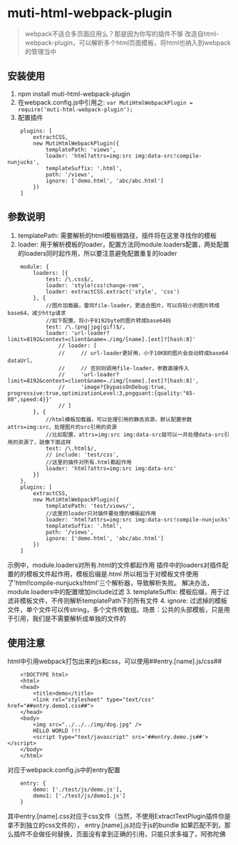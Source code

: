 # muti-html-webpack-plugin
> webpack不适合多页面应用么？那是因为你写的插件不够
> 改造自html-webpack-plugin，可以解析多个html页面模板，将html也纳入到webpack的管理当中

## 安装使用
1. npm install muti-html-webpack-plugin
2. 在webpack.config.js中引用之:
`var MutiHtmlWebpackPlugin = require('muti-html-webpack-plugin');`
3. 配置插件
```
    plugins: [
        extractCSS,
        new MutiHtmlWebpackPlugin({
            templatePath: 'views',
            loader: 'html?attrs=img:src img:data-src!compile-nunjucks',
            templateSuffix: '.html',
            path: '/views',
            ignore: ['demo.html', 'abc/abc.html']
        })
    ]
```

## 参数说明
1. templatePath: 需要解析的html模板根路径，插件将在这里寻找你的模板
2. loader: 用于解析模板的loader，配置方法同module.loaders配置，两处配置的loaders同时起作用，所以要注意避免配置重复的loader
```
    module: {
        loaders: [{
            test: /\.css$/,
            loader: 'style!css!change-rem',
            loader: extractCSS.extract('style', 'css')
        }, {
            //图片加载器，雷同file-loader，更适合图片，可以将较小的图片转成base64，减少http请求
            //如下配置，将小于8192byte的图片转成base64码
            test: /\.(png|jpg|gif)$/,
            loader: 'url-loader?limit=8192&context=client&name=./img/[name].[ext]?[hash:8]'
                // loader: [
                //     // url-loader更好用，小于10KB的图片会自动转成base64 dataUrl，
                //     // 否则则调用file-loader，参数直接传入
                //     'url-loader?limit=8192&context=client&name=./img/[name].[ext]?[hash:8]',
                //     'image?{bypassOnDebug:true, progressive:true,optimizationLevel:3,pngquant:{quality:"65-80",speed:4}}'
                // ]
        }, {
            //html模板加载器，可以处理引用的静态资源，默认配置参数attrs=img:src，处理图片的src引用的资源
            //比如配置，attrs=img:src img:data-src就可以一并处理data-src引用的资源了，就像下面这样
            test: /\.html$/,
            // include: 'test/css',
            //这里的插件对所有.html都起作用
            loader: 'html?attrs=img:src img:data-src'
        }]
    },
    plugins: [
        extractCSS,
        new MutiHtmlWebpackPlugin({
            templatePath: 'test/views/',
            //这里的loader只对插件要处理的模板起作用
            loader: 'html?attrs=img:src img:data-src!compile-nunjucks'
            templateSuffix: '.html',
            path: '/views',
            ignore: ['demo.html', 'abc/abc.html']
        })
    ]
```
示例中，module.loaders对所有.html的文件都起作用
插件中的loaders对插件配置的的模板文件起作用，模板后缀是.html
所以相当于对模板文件使用了'html!compile-nunjucks!html'三个解析器，导致解析失败。
解决办法，module.loaders中的配置增加include过滤
3. templateSuffix: 模板后缀，用于过滤非模板文件，不传则解析templatePath下的所有文件
4. ignore: 过滤掉的模板文件，单个文件可以传string，多个文件传数组。场景：公共的头部模板，只是用于引用，我们是不需要解析成单独的文件的

## 使用注意
html中引用webpack打包出来的js和css，可以使用##entry.[name].js/css##
```
    <!DOCTYPE html>
    <html>
    <head>
        <title>demo</title>
        <link rel="stylesheet" type="text/css" href="##entry.demo1.css##">
    </head>
    <body>
        <img src="../../../img/dog.jpg" />
        HELLO WORLD !!!
        <script type="text/javascript" src='##entry.demo.js##'></script>
    </body>
    </html>
```
对应于webpack.config.js中的entry配置
```
    entry: {
        demo: ['./test/js/demo.js'],
        demo1: ['./test/js/demo1.js']
    }
```
其中entry.[name].css对应于css文件（当然，不使用ExtractTextPlugin插件你是拿不到独立的css文件的），
entry.[name].js对应于js的bundle
如果匹配不到，那么插件不会做任何替换，页面没有拿到正确的引用，只能只求多福了，阿弥陀佛




